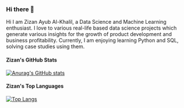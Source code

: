 ### Hi there 👋

Hi I am Zizan Ayub Al-Khalil, a Data Science and Machine Learning enthusiast. I love to various real-life based data science projects which generate various insights for the growth of product development and business profitability. Currently, I am enjoying learning Python and SQL, solving case studies using them. 

#### Zizan's GitHub Stats
[![Anurag's GitHub stats](https://github-readme-stats.vercel.app/api?username=zizanayub&show_icons=true&theme=dark#gh-dark-mode-only)](https://github.com/anuraghazra/github-readme-stats) 


#### Zizan's Top Languages
[![Top Langs](https://github-readme-stats.vercel.app/api/top-langs/?username=zizanayub)](https://github.com/anuraghazra/github-readme-stats)




